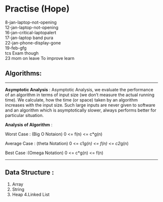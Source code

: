 # Practise (Hope)
8-jan-laptop-not-opening
<br>12-jan-laptop-not-opening
<br>16-jan-critical-laptopalert 
<br>17-jan-laptop band pura
<br>22-jan-phone-display-gone
<br>19-feb-gfg
<br>tcs Exam though
<br>23 mom on leave
To improve 
learn
## Algorithms:
-----

**Asymptotic Analysis** :
Asymptotic Analysis, we evaluate the performance of an algorithm in terms of input size (we don’t measure the actual running time). We calculate, how the time (or space) taken by an algorithm increases with the input size.
Such large inputs are never given to software and an algorithm which is asymptotically slower, always performs better for particular situation.

**Analysis of Algorithm** :

Worst Case : (Big O Notaion) 0 <= f(n) <= c*g(n)

Average Case : (theta Notation) 0 <= c1*g(n) <= f(n) <= c2*g(n)

Best Case :(Omega Notation) 0 <= c*g(n) <= f(n) 

---

## Data Structure :
1. Array
2. String
3. Heap
4.Linked List
